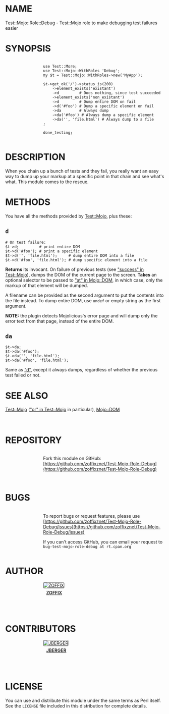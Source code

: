 # NAME

Test::Mojo::Role::Debug - Test::Mojo role to make debugging test failures easier

# SYNOPSIS

<div>
    <div style="display: table; height: 91px; background: url(http://zoffix.com/CPAN/Dist-Zilla-Plugin-Pod-Spiffy/icons/section-code.png) no-repeat left; padding-left: 120px;" ><div style="display: table-cell; vertical-align: middle;">
</div>

    use Test::More;
    use Test::Mojo::WithRoles 'Debug';
    my $t = Test::Mojo::WithRoles->new('MyApp');

    $t->get_ok('/')->status_is(200)
        ->element_exists('existant')
        ->d         # Does nothing, since test succeeded
        ->element_exists('non_existant')
        ->d         # Dump entire DOM on fail
        ->d('#foo') # Dump a specific element on fail
        ->da        # Always dump
        ->da('#foo') # Always dump a specific element
        ->da('', 'file.html') # Always dump to a file
    ;

    done_testing;

<div>
    </div></div>
</div>

# DESCRIPTION

When you chain up a bunch of tests and they fail, you really want an easy
way to dump up your markup at a specific point in that chain and see
what's what. This module comes to the rescue.

# METHODS

You have all the methods provided by [Test::Mojo](https://metacpan.org/pod/Test%3A%3AMojo), plus these:

## `d`

    # On test failure:
    $t->d;         # print entire DOM
    $t->d('#foo'); # print a specific element
    $t->d('', 'file.html');     # dump entire DOM into a file
    $t->d('#foo', 'file.html'); # dump specific element into a file

**Returns** its invocant.
On failure of previous tests (see ["success" in Test::Mojo](https://metacpan.org/pod/Test%3A%3AMojo#success)),
dumps the DOM of the current page to the screen. **Takes** an optional
selector to be passed to ["at" in Mojo::DOM](https://metacpan.org/pod/Mojo%3A%3ADOM#at), in which case, only
the markup of that element will be dumped.

A filename can be provided as the second argument to put the contents into
the file instead. To dump entire DOM, use `undef` or empty string as the
first argument.

**NOTE:** the plugin detects Mojolicious's error page and will dump
only the error text from that page, instead of the entire DOM.

## `da`

    $t->da;
    $t->da('#foo');
    $t->da('', 'file.html');
    $t->da('#foo', 'file.html');

Same as ["d"](#d), except it always dumps, regardless of whether the previous
test failed or not.

# SEE ALSO

[Test::Mojo](https://metacpan.org/pod/Test%3A%3AMojo) (["or" in Test::Mojo](https://metacpan.org/pod/Test%3A%3AMojo#or) in particular), [Mojo::DOM](https://metacpan.org/pod/Mojo%3A%3ADOM)

<div>
    <div style="background: url(http://zoffix.com/CPAN/Dist-Zilla-Plugin-Pod-Spiffy/icons/hr.png);height: 18px;"></div>
</div>

# REPOSITORY

<div>
    <div style="display: table; height: 91px; background: url(http://zoffix.com/CPAN/Dist-Zilla-Plugin-Pod-Spiffy/icons/section-github.png) no-repeat left; padding-left: 120px;" ><div style="display: table-cell; vertical-align: middle;">
</div>

Fork this module on GitHub:
[https://github.com/zoffixznet/Test-Mojo-Role-Debug](https://github.com/zoffixznet/Test-Mojo-Role-Debug)

<div>
    </div></div>
</div>

# BUGS

<div>
    <div style="display: table; height: 91px; background: url(http://zoffix.com/CPAN/Dist-Zilla-Plugin-Pod-Spiffy/icons/section-bugs.png) no-repeat left; padding-left: 120px;" ><div style="display: table-cell; vertical-align: middle;">
</div>

To report bugs or request features, please use
[https://github.com/zoffixznet/Test-Mojo-Role-Debug/issues](https://github.com/zoffixznet/Test-Mojo-Role-Debug/issues)

If you can't access GitHub, you can email your request
to `bug-test-mojo-role-debug at rt.cpan.org`

<div>
    </div></div>
</div>

# AUTHOR

<div>
    <div style="display: table; height: 91px; background: url(http://zoffix.com/CPAN/Dist-Zilla-Plugin-Pod-Spiffy/icons/section-author.png) no-repeat left; padding-left: 120px;" ><div style="display: table-cell; vertical-align: middle;">
</div>

<div>
    <span style="display: inline-block; text-align: center;"> <a href="http://metacpan.org/author/ZOFFIX"> <img src="http://www.gravatar.com/avatar/328e658ab6b08dfb5c106266a4a5d065?d=http%3A%2F%2Fwww.gravatar.com%2Favatar%2F627d83ef9879f31bdabf448e666a32d5" alt="ZOFFIX" style="display: block; margin: 0 3px 5px 0!important; border: 1px solid #666; border-radius: 3px; "> <span style="color: #333; font-weight: bold;">ZOFFIX</span> </a> </span>
</div>

<div>
    </div></div>
</div>

# CONTRIBUTORS

<div>
    <div style="display: table; height: 91px; background: url(http://zoffix.com/CPAN/Dist-Zilla-Plugin-Pod-Spiffy/icons/section-contributors.png) no-repeat left; padding-left: 120px;" ><div style="display: table-cell; vertical-align: middle;">
</div>

<div>
    <span style="display: inline-block; text-align: center;"> <a href="http://metacpan.org/author/JBERGER"> <img src="http://www.gravatar.com/avatar/cc767569f5863a7c261991ee5b23f147?d=http%3A%2F%2Fwww.gravatar.com%2Favatar%2F28d0d015d88863cd15e9fd69e0885fc0" alt="JBERGER" style="display: block; margin: 0 3px 5px 0!important; border: 1px solid #666; border-radius: 3px; "> <span style="color: #333; font-weight: bold;">JBERGER</span> </a> </span>
</div>

<div>
    </div></div>
</div>

# LICENSE

You can use and distribute this module under the same terms as Perl itself.
See the `LICENSE` file included in this distribution for complete
details.
